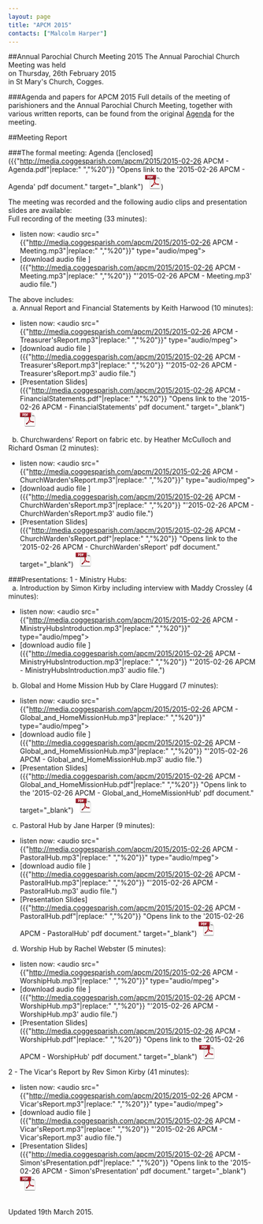 ```yaml
---
layout: page
title: "APCM 2015"
contacts: ["Malcolm Harper"]
---
```

##Annual Parochial Church Meeting 2015
The Annual Parochial Church Meeting was held<br>
on Thursday, 26th February 2015<br>
in St Mary's Church, Cogges.

###Agenda and papers for APCM 2015
Full details of the meeting of parishioners and the Annual Parochial Church Meeting, together with various written reports, can be found
from the original [Agenda](agenda.html "Opens link to the 'Agenda and papers for APCM 2015' page") for the meeting.

<!--
Draft [Minutes]({{"http://media.coggesparish.com/apcm/2015/Apcm15_minutes.pdf"}} "Opens link to the Apcm15_minutes.pdf document." target="_blank") ![PDF](/images/pdficon_large.png) are now available.
-->

##Meeting Report

###The formal meeting:
Agenda ([enclosed]({{"http://media.coggesparish.com/apcm/2015/2015-02-26 APCM - Agenda.pdf"|replace:" ","%20"}} "Opens link to the '2015-02-26 APCM - Agenda' pdf document." target="_blank") ![PDF](/images/pdficon_large.png))

The meeting was recorded and the following audio clips and presentation slides are available:<br>
Full recording of the meeting (33 minutes):
- listen now: <audio src="{{"http://media.coggesparish.com/apcm/2015/2015-02-26 APCM - Meeting.mp3"|replace:" ","%20"}}" type="audio/mpeg"></audio>
- [download audio file ]({{"http://media.coggesparish.com/apcm/2015/2015-02-26 APCM - Meeting.mp3"|replace:" ","%20"}} "'2015-02-26 APCM - Meeting.mp3' audio file.")

The above includes:<br>
&nbsp;&nbsp;a. Annual Report and Financial Statements by Keith Harwood (10 minutes):
- listen now: <audio src="{{"http://media.coggesparish.com/apcm/2015/2015-02-26 APCM - Treasurer'sReport.mp3"|replace:" ","%20"}}" type="audio/mpeg"></audio>
- [download audio file ]({{"http://media.coggesparish.com/apcm/2015/2015-02-26 APCM - Treasurer'sReport.mp3"|replace:" ","%20"}} "'2015-02-26 APCM - Treasurer'sReport.mp3' audio file.")
- [Presentation Slides]({{"http://media.coggesparish.com/apcm/2015/2015-02-26 APCM - FinancialStatements.pdf"|replace:" ","%20"}} "Opens link to the '2015-02-26 APCM - FinancialStatements' pdf document." target="_blank") ![PDF](/images/pdficon_large.png)

&nbsp;&nbsp;b. Churchwardens’ Report on fabric etc. by Heather McCulloch and Richard Osman (2 minutes):
- listen now: <audio src="{{"http://media.coggesparish.com/apcm/2015/2015-02-26 APCM - ChurchWarden'sReport.mp3"|replace:" ","%20"}}" type="audio/mpeg"></audio>
- [download audio file ]({{"http://media.coggesparish.com/apcm/2015/2015-02-26 APCM - ChurchWarden'sReport.mp3"|replace:" ","%20"}} "'2015-02-26 APCM - ChurchWarden'sReport.mp3' audio file.")
- [Presentation Slides]({{"http://media.coggesparish.com/apcm/2015/2015-02-26 APCM - ChurchWarden'sReport.pdf"|replace:" ","%20"}} "Opens link to the '2015-02-26 APCM - ChurchWarden'sReport' pdf document." target="_blank") ![PDF](/images/pdficon_large.png)

###Presentations:
1 - Ministry Hubs:<br>
&nbsp;&nbsp;a. Introduction by Simon Kirby including interview with Maddy Crossley (4 minutes):
- listen now: <audio src="{{"http://media.coggesparish.com/apcm/2015/2015-02-26 APCM - MinistryHubsIntroduction.mp3"|replace:" ","%20"}}" type="audio/mpeg"></audio>
- [download audio file ]({{"http://media.coggesparish.com/apcm/2015/2015-02-26 APCM - MinistryHubsIntroduction.mp3"|replace:" ","%20"}} "'2015-02-26 APCM - MinistryHubsIntroduction.mp3' audio file.")

&nbsp;&nbsp;b. Global and Home Mission Hub by Clare Huggard (7 minutes):
- listen now: <audio src="{{"http://media.coggesparish.com/apcm/2015/2015-02-26 APCM - Global_and_HomeMissionHub.mp3"|replace:" ","%20"}}" type="audio/mpeg"></audio>
- [download audio file ]({{"http://media.coggesparish.com/apcm/2015/2015-02-26 APCM - Global_and_HomeMissionHub.mp3"|replace:" ","%20"}} "'2015-02-26 APCM - Global_and_HomeMissionHub.mp3' audio file.")
- [Presentation Slides]({{"http://media.coggesparish.com/apcm/2015/2015-02-26 APCM - Global_and_HomeMissionHub.pdf"|replace:" ","%20"}} "Opens link to the '2015-02-26 APCM - Global_and_HomeMissionHub' pdf document." target="_blank") ![PDF](/images/pdficon_large.png)

&nbsp;&nbsp;c. Pastoral Hub by Jane Harper (9 minutes):
- listen now: <audio src="{{"http://media.coggesparish.com/apcm/2015/2015-02-26 APCM - PastoralHub.mp3"|replace:" ","%20"}}" type="audio/mpeg"></audio>
- [download audio file ]({{"http://media.coggesparish.com/apcm/2015/2015-02-26 APCM - PastoralHub.mp3"|replace:" ","%20"}} "'2015-02-26 APCM - PastoralHub.mp3' audio file.")
- [Presentation Slides]({{"http://media.coggesparish.com/apcm/2015/2015-02-26 APCM - PastoralHub.pdf"|replace:" ","%20"}} "Opens link to the '2015-02-26 APCM - PastoralHub' pdf document." target="_blank") ![PDF](/images/pdficon_large.png)

&nbsp;&nbsp;d. Worship Hub by Rachel Webster (5 minutes):
- listen now: <audio src="{{"http://media.coggesparish.com/apcm/2015/2015-02-26 APCM - WorshipHub.mp3"|replace:" ","%20"}}" type="audio/mpeg"></audio>
- [download audio file ]({{"http://media.coggesparish.com/apcm/2015/2015-02-26 APCM - WorshipHub.mp3"|replace:" ","%20"}} "'2015-02-26 APCM - WorshipHub.mp3' audio file.")
- [Presentation Slides]({{"http://media.coggesparish.com/apcm/2015/2015-02-26 APCM - WorshipHub.pdf"|replace:" ","%20"}} "Opens link to the '2015-02-26 APCM - WorshipHub' pdf document." target="_blank") ![PDF](/images/pdficon_large.png)

2 - The Vicar's Report by Rev Simon Kirby (41 minutes):
- listen now: <audio src="{{"http://media.coggesparish.com/apcm/2015/2015-02-26 APCM - Vicar'sReport.mp3"|replace:" ","%20"}}" type="audio/mpeg"></audio>
- [download audio file ]({{"http://media.coggesparish.com/apcm/2015/2015-02-26 APCM - Vicar'sReport.mp3"|replace:" ","%20"}} "'2015-02-26 APCM - Vicar'sReport.mp3' audio file.")
- [Presentation Slides]({{"http://media.coggesparish.com/apcm/2015/2015-02-26 APCM - Simon'sPresentation.pdf"|replace:" ","%20"}} "Opens link to the '2015-02-26 APCM - Simon'sPresentation' pdf document." target="_blank") ![PDF](/images/pdficon_large.png)

<br>
<span>Updated 19th March 2015.</span>
